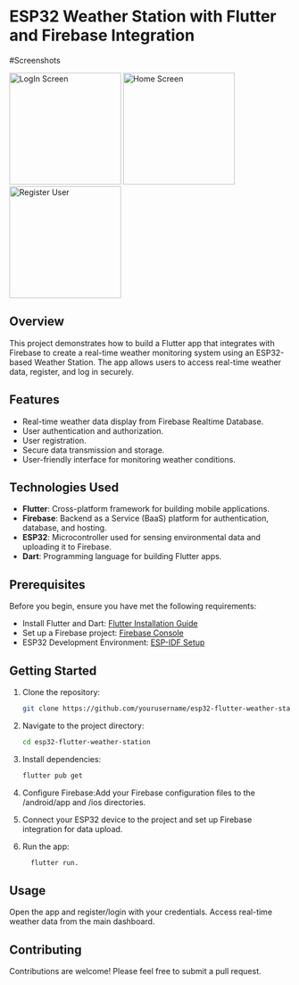 # ESP32 Weather Station with Flutter and Firebase Integration
#Screenshots

<img src="https://github.com/irehmaan/Flutter-App-for-Esp32-based-Weather-Station/assets/88653030/367f694b-9f53-4772-a056-3679d1f6f2a4" width="200" title="LogIn Screen">
<img src="https://github.com/irehmaan/Flutter-App-for-Esp32-based-Weather-Station/assets/88653030/38863cdc-892b-443d-a0de-95d28f4acdd1" width="200" title="Home Screen">
<img src="https://github.com/irehmaan/Flutter-App-for-Esp32-based-Weather-Station/assets/88653030/231ab654-f074-4bc6-9a67-7b42db7259f7" width="200" title="Register User">


## Overview

This project demonstrates how to build a Flutter app that integrates with Firebase to create a real-time weather monitoring system using an ESP32-based Weather Station. The app allows users to access real-time weather data, register, and log in securely.

## Features

- Real-time weather data display from Firebase Realtime Database.
- User authentication and authorization.
- User registration.
- Secure data transmission and storage.
- User-friendly interface for monitoring weather conditions.

## Technologies Used

- **Flutter**: Cross-platform framework for building mobile applications.
- **Firebase**: Backend as a Service (BaaS) platform for authentication, database, and hosting.
- **ESP32**: Microcontroller used for sensing environmental data and uploading it to Firebase.
- **Dart**: Programming language for building Flutter apps.

## Prerequisites

Before you begin, ensure you have met the following requirements:

- Install Flutter and Dart: [Flutter Installation Guide](https://flutter.dev/docs/get-started/install)
- Set up a Firebase project: [Firebase Console](https://console.firebase.google.com/)
- ESP32 Development Environment: [ESP-IDF Setup](https://docs.espressif.com/projects/esp-idf/en/latest/esp32/get-started/)

## Getting Started

1. Clone the repository:

   ```bash
   git clone https://github.com/yourusername/esp32-flutter-weather-station.git
2. Navigate to the project directory:
    ```bash
    cd esp32-flutter-weather-station
3. Install dependencies:
    ```bash
    flutter pub get
4. Configure Firebase:Add your Firebase configuration files to the /android/app and /ios directories.
   
5. Connect your ESP32 device to the project and set up Firebase integration for data upload.

6. Run the app: 
   ```bash
     flutter run.

## Usage

Open the app and register/login with your credentials.
Access real-time weather data from the main dashboard.


## Contributing

Contributions are welcome! Please feel free to submit a pull request.
